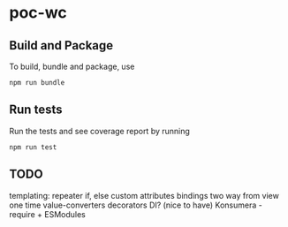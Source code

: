 # poc-wc

## Build and Package

To build, bundle and package, use

    npm run bundle

## Run tests

Run the tests and see coverage report by running

    npm run test

## TODO

templating:
repeater
if, else
custom attributes
bindings
two way
from view
one time
value-converters
decorators
DI? (nice to have)
Konsumera - require + ESModules